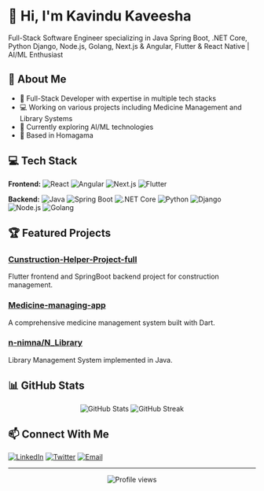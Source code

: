 # 👋 Hi, I'm Kavindu Kaveesha

Full-Stack Software Engineer specializing in Java Spring Boot, .NET Core, Python Django, Node.js, Golang, Next.js & Angular, Flutter & React Native | AI/ML Enthusiast

## 🚀 About Me

- 🔭 Full-Stack Developer with expertise in multiple tech stacks
- 💻 Working on various projects including Medicine Management and Library Systems
- 🌱 Currently exploring AI/ML technologies
- 📍 Based in Homagama

## 💻 Tech Stack

**Frontend:**
![React](https://img.shields.io/badge/-React-61DAFB?logo=react&logoColor=black&style=flat)
![Angular](https://img.shields.io/badge/-Angular-DD0031?logo=angular&logoColor=white&style=flat)
![Next.js](https://img.shields.io/badge/-Next.js-000000?logo=next.js&logoColor=white&style=flat)
![Flutter](https://img.shields.io/badge/-Flutter-02569B?logo=flutter&logoColor=white&style=flat)

**Backend:**
![Java](https://img.shields.io/badge/-Java-007396?logo=java&logoColor=white&style=flat)
![Spring Boot](https://img.shields.io/badge/-Spring%20Boot-6DB33F?logo=spring&logoColor=white&style=flat)
![.NET Core](https://img.shields.io/badge/-.NET%20Core-512BD4?logo=.net&logoColor=white&style=flat)
![Python](https://img.shields.io/badge/-Python-3776AB?logo=python&logoColor=white&style=flat)
![Django](https://img.shields.io/badge/-Django-092E20?logo=django&logoColor=white&style=flat)
![Node.js](https://img.shields.io/badge/-Node.js-339933?logo=node.js&logoColor=white&style=flat)
![Golang](https://img.shields.io/badge/-Golang-00ADD8?logo=go&logoColor=white&style=flat)

## 🏆 Featured Projects

### [Cunstruction-Helper-Project-full](https://github.com/kavindukaveesha/Cunstruction-Helper-Project-full)
Flutter frontend and SpringBoot backend project for construction management.

### [Medicine-managing-app](https://github.com/kavindukaveesha/Medicine-managing-app)
A comprehensive medicine management system built with Dart.

### [n-nimna/N_Library](https://github.com/kavindukaveesha/n-nimna/N_Library)
Library Management System implemented in Java.

## 📊 GitHub Stats

<div align="center">
  <img src="https://github-readme-stats.vercel.app/api?username=kavindukaveesha&show_icons=true&theme=radical" alt="GitHub Stats" />
  <img src="https://github-readme-streak-stats.herokuapp.com/?user=kavindukaveesha&theme=radical" alt="GitHub Streak" />
</div>

## 📫 Connect With Me

[![LinkedIn](https://img.shields.io/badge/LinkedIn-0077B5?style=for-the-badge&logo=linkedin&logoColor=white)](Your-LinkedIn-URL)
[![Twitter](https://img.shields.io/badge/Twitter-1DA1F2?style=for-the-badge&logo=twitter&logoColor=white)](Your-Twitter-URL)
[![Email](https://img.shields.io/badge/Email-D14836?style=for-the-badge&logo=gmail&logoColor=white)](mailto:your.email@example.com)

---

<p align="center">
  <img src="https://komarev.com/ghpvc/?username=kavindukaveesha&color=blue" alt="Profile views" />
</p>
